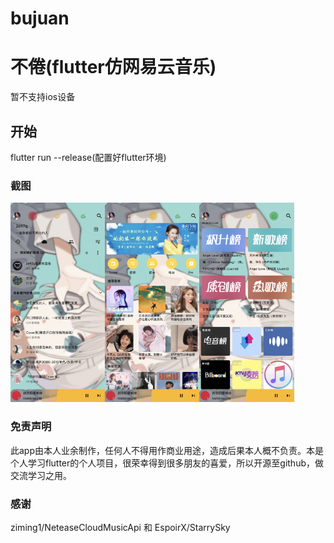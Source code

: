 # bujuan

# 不倦(flutter仿网易云音乐)
暂不支持ios设备

## 开始

flutter run --release(配置好flutter环境)


### 截图
<img src="https://github.com/2697a/bujuan-sixbugs/blob/master/screenshots/me.png" width="30%"><img src="https://github.com/2697a/bujuan-sixbugs/blob/master/screenshots/find.png" width="30%"><img src="https://github.com/2697a/bujuan-sixbugs/blob/master/screenshots/top.png" width="30%">

### 免责声明
此app由本人业余制作，任何人不得用作商业用途，造成后果本人概不负责。本是个人学习flutter的个人项目，很荣幸得到很多朋友的喜爱，所以开源至github，做交流学习之用。

### 感谢
ziming1/NeteaseCloudMusicApi 和  EspoirX/StarrySky
